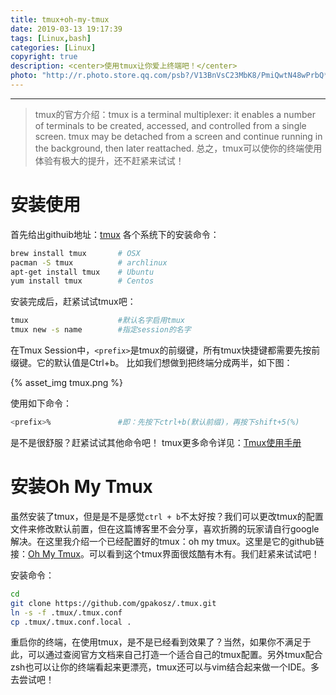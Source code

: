 ```yaml
---
title: tmux+oh-my-tmux
date: 2019-03-13 19:17:39
tags: [Linux,bash]
categories: [Linux]
copyright: true
description: <center>使用tmux让你爱上终端吧！</center>
photo: "http://r.photo.store.qq.com/psb?/V13BnVsC23MbK8/PmiQwtN48wPrbQ*zWv6mbzH*jHl4635ONGQFWloSnGM!/r/dL4AAAAAAAAA"
---
```

---

> tmux的官方介绍：tmux is a terminal multiplexer: it enables a number of terminals to be created, accessed, and controlled from a single screen. tmux may be detached from a screen and continue running in the background, then later reattached. 总之，tmux可以使你的终端使用体验有极大的提升，还不赶紧来试试！

# 安装使用

首先给出githuib地址：[tmux](https://github.com/tmux/tmux)
各个系统下的安装命令：

```bash
brew install tmux       # OSX
pacman -S tmux          # archlinux
apt-get install tmux    # Ubuntu
yum install tmux        # Centos
```

安装完成后，赶紧试试tmux吧：

```bash
tmux                    #默认名字启用tmux
tmux new -s name        #指定session的名字
```
在Tmux Session中，`<prefix>`是tmux的前缀键，所有tmux快捷键都需要先按前缀键。它的默认值是Ctrl+b。
比如我们想做到把终端分成两半，如下图：

{% asset_img tmux.png %}

使用如下命令：

```bash
<prefix>%               #即：先按下ctrl+b(默认前缀)，再按下shift+5(%)
```

是不是很舒服？赶紧试试其他命令吧！
tmux更多命令详见：[Tmux使用手册](http://louiszhai.github.io/2017/09/30/tmux/)

# 安装Oh My Tmux

虽然安装了tmux，但是是不是感觉`ctrl + b`不太好按？我们可以更改tmux的配置文件来修改默认前置，但在这篇博客里不会分享，喜欢折腾的玩家请自行google解决。在这里我介绍一个已经配置好的tmux：oh my tmux。这里是它的github链接：[Oh My Tmux](https://github.com/gpakosz/.tmux)。可以看到这个tmux界面很炫酷有木有。我们赶紧来试试吧！

安装命令：

```bash
cd
git clone https://github.com/gpakosz/.tmux.git
ln -s -f .tmux/.tmux.conf
cp .tmux/.tmux.conf.local .
```

重启你的终端，在使用tmux，是不是已经看到效果了？当然，如果你不满足于此，可以通过查阅官方文档来自己打造一个适合自己的tmux配置。另外tmux配合zsh也可以让你的终端看起来更漂亮，tmux还可以与vim结合起来做一个IDE。多去尝试吧！